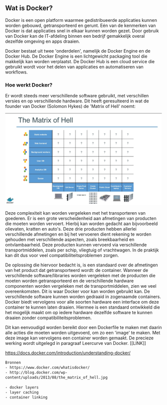 ## Wat is Docker?

Docker is een open platform waarmee gedistribueerde applicaties kunnen worden gebouwd, getransporteerd en gerunt. Eén van de kenmerken van Docker is dat applicaties snel in elkaar kunnen worden gezet. Door gebruik van Docker kan de IT-afdeling binnen een bedrijf gemakkelijk overal dezelfde omgeving en apps draaien.

Docker bestaat uit twee 'onderdelen', namelijk de Docker Engine en de Docker Hub. De Docker Engine is een lichtgewicht packaging tool die makkelijk kan worden verplaatst. De Docker Hub is een cloud service die gebruikt wordt voor het delen van applicaties en automatiseren van workflows.

### Hoe werkt Docker?

Er wordt steeds meer verschillende software gebruikt, met verschillen versies en op verschillende hardware. Dit heeft geresulteerd in wat de founder van Docker (Solomon Hykes) de 'Matrix of Hell' noemt:

![Matrix of Hell](../../assets/the_matrix_of_hell.jpg "The Matrix of Hell")

Deze complexiteit kan worden vergeleken met het transporteren van goederen. Er is een grote verscheidenheid aan afmetingen van producten die moeten worden vervoert. Hierbij kan worden gedacht aan bijvoorbeeld olievaten, kratten en auto's. Deze drie producten hebben allerlei verschillende afmetingen en bij het vervoeren dient rekening te worden gehouden met verschillende aspecten, zoals breekbaarheid en ontvlambaarheid. Deze producten kunnen vervoerd via verschillende transportmiddelen, zoals per schip, vliegtuig of vrachtwagen. In de praktijk kan dit dus voor veel compatibiliteitsproblemen zorgen.

De oplossing die hiervoor bedacht is, is een standaard over de afmetingen van het product dat getransporteerd wordt: de container. Wanneer de verschillende software/libraries worden vergeleken met de producten die moeten worden getransporteerd en de verschillende hardware componenten worden vergeleken met de transportmiddelen, zien we veel overeenkomsten. Dit is waar Docker voor kan worden gebruikt kan. De verschillende software kunnen worden gedraaid in zogenaamde containers. Docker biedt vervolgens voor alle soorten hardware een interface om deze container te kunnen laten draaien. Hiermee is een standaard ontwikkeld die het mogelijk maakt om op iedere hardware dezelfde software te kunnen draaien zonder compatibiliteitsproblemen.

Dit kan eenvoudigd worden bereikt door een Dockerfile te maken met daarin alle acties die moeten worden uitgevoerd, om zo een 'image' te maken. Met deze image kan vervolgens een container worden gemaakt. De precieze werking wordt uitgelegd in paragraaf Leercurve van Docker. [[LINK]]

https://docs.docker.com/introduction/understanding-docker/


```
Bronnen
- https://www.docker.com/whatisdocker/
- http://blog.docker.com/wp-content/uploads/2013/08/the_matrix_of_hell.jpg

- docker layers
- layer caching
- container linking
```
